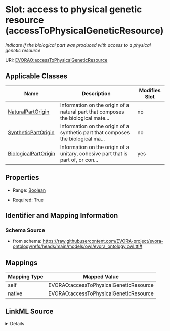 

# Slot: access to physical genetic resource (accessToPhysicalGeneticResource)


_Indicate if the biological part was produced with access to a physical genetic resource_





URI: [EVORAO:accessToPhysicalGeneticResource](https://raw.githubusercontent.com/EVORA-project/evora-ontology/refs/heads/main/models/owl/evora_ontology.owl.ttl#accessToPhysicalGeneticResource)



<!-- no inheritance hierarchy -->





## Applicable Classes

| Name | Description | Modifies Slot |
| --- | --- | --- |
| [NaturalPartOrigin](NaturalPartOrigin.md) | Information on the origin of a natural part that composes the biological mate... |  no  |
| [SyntheticPartOrigin](SyntheticPartOrigin.md) | Information on the origin of a synthetic part that composes the biological ma... |  no  |
| [BiologicalPartOrigin](BiologicalPartOrigin.md) | Information on the origin of a unitary, cohesive part that is part of, or con... |  yes  |







## Properties

* Range: [Boolean](Boolean.md)

* Required: True





## Identifier and Mapping Information







### Schema Source


* from schema: https://raw.githubusercontent.com/EVORA-project/evora-ontology/refs/heads/main/models/owl/evora_ontology.owl.ttl#




## Mappings

| Mapping Type | Mapped Value |
| ---  | ---  |
| self | EVORAO:accessToPhysicalGeneticResource |
| native | EVORAO:accessToPhysicalGeneticResource |




## LinkML Source

<details>
```yaml
name: accessToPhysicalGeneticResource
description: Indicate if the biological part was produced with access to a physical
  genetic resource
title: access to physical genetic resource
from_schema: https://raw.githubusercontent.com/EVORA-project/evora-ontology/refs/heads/main/models/owl/evora_ontology.owl.ttl#
rank: 1000
alias: accessToPhysicalGeneticResource
domain_of:
- BiologicalPartOrigin
range: boolean
required: true
multivalued: false

```
</details>